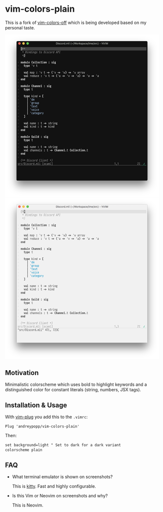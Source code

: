 # vim-colors-plain

This is a fork of [vim-colors-off][] which is being developed based on my
personal taste.

![Screenshot](screenshots/plain-dark.png)
![Screenshot](screenshots/plain-light.png)

## Motivation

Minimalistic colorscheme which uses bold to highlight keywords and a
distinguished color for constant literals (string, numbers, JSX tags).

## Installation & Usage

With [vim-plug][] you add this to the `.vimrc`:

```
Plug 'andreypopp/vim-colors-plain'
```

Then:

```
set background=light " Set to dark for a dark variant
colorscheme plain
```

## FAQ

- What terminal emulator is shown on screenshots?

  This is [kitty][]. Fast and highly configurable.

- Is this Vim or Neovim on screenshots and why?

  This is Neovim.

[vim-colors-off]: https://github.com/pbrisbin/vim-colors-off
[vim-plug]: https://github.com/junegunn/vim-plug
[kitty]: https://github.com/kovidgoyal/kitty
